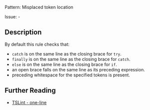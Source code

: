 Pattern: Misplaced token location

Issue: -

## Description

By default this rule checks that:
- `catch` is on the same line as the closing brace for `try`.
- `finally` is on the same line as the closing brace for `catch`.
- `else` is on the same line as the closing brace for `if`.
- an open brace falls on the same line as its preceding expression.
- preceding whitespace for the specified tokens is present.

## Further Reading

* [TSLint - one-line](https://palantir.github.io/tslint/rules/one-line)
